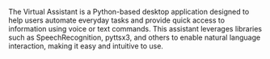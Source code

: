 The Virtual Assistant is a Python-based desktop application designed to help users automate everyday tasks and provide quick access to information using voice or text commands. This assistant leverages libraries such as SpeechRecognition, pyttsx3, and others to enable natural language interaction, making it easy and intuitive to use.
